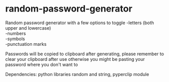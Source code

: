 # random-password-generator
Random password generator with a few options to toggle 
-letters (both upper and lowercase)   
-numbers   
-symbols   
-punctuation marks   

Passwords will be copied to clipboard after generating, please remember to clear your clipboard after use otherwise you might be pasting your password where you don't want to

Dependencies: python libraries random and string, pyperclip module
